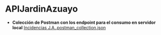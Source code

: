 # APIJardinAzuayo

 - **Colección de Postman con los endpoint para el consumo en servidor local**
[Incidencias J.A..postman_collection.json](https://github.com/reinerio1090/APIJardinAzuayo/files/15448759/Incidencias.J.A.postman_collection.json)


